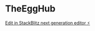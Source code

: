# TheEggHub

[Edit in StackBlitz next generation editor ⚡️](https://stackblitz.com/~/github.com/yuvi1316/TheEggHub)